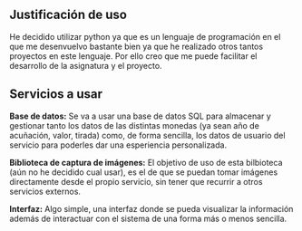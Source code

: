 ## Justificación de uso

He decidido utilizar python ya que es un lenguaje de programación en el que me desenvuelvo bastante bien ya que he realizado otros tantos proyectos
en este lenguaje. Por ello creo que me puede facilitar el desarrollo de la asignatura y el proyecto.

## Servicios a usar

**Base de datos:** Se va a usar una base de datos SQL para almacenar y gestionar tanto los datos de las distintas monedas (ya sean año de acuñación, valor, tirada) como, de forma sencilla, los datos de usuario del servicio para poderles dar una esperiencia personalizada.

**Biblioteca de captura de imágenes:** El objetivo de uso de esta bilbioteca (aún no he decidido cual usar), es el de que se puedan tomar imágenes directamente desde el propio servicio, sin tener que recurrir a otros servicios externos.

**Interfaz:** Algo simple, una interfaz donde se pueda visualizar la información además de interactuar con el sistema de una forma más o menos sencilla.
